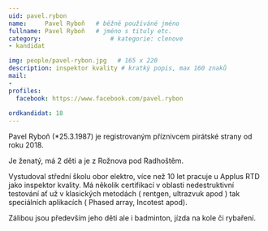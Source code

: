 ```yaml
---
uid: pavel.rybon
name:     Pavel Ryboň  	# běžně používáné jméno
fullname: Pavel Ryboň  	# jméno s tituly etc.
category:                   # kategorie: clenove
- kandidat

img: people/pavel-rybon.jpg   # 165 x 220
description: inspektor kvality # kratký popis, max 160 znaků
mail:
- 
profiles:
  facebook: https://www.facebook.com/pavel.rybon
  
ordkandidat: 18
---
```

Pavel Ryboň (*25.3.1987) je registrovaným příznivcem pirátské strany od roku 2018. 

Je ženatý, má 2 děti a je z Rožnova pod Radhoštěm.

Vystudoval střední školu obor elektro, více než 10 let pracuje u Applus RTD jako inspektor kvality. Má několik certifikací v oblasti nedestruktivní testování ať už v klasických metodách ( rentgen, ultrazvuk apod ) tak speciálních aplikacích ( Phased array, Incotest apod).

Zálibou jsou především jeho děti ale i badminton, jízda na kole či rybaření.
